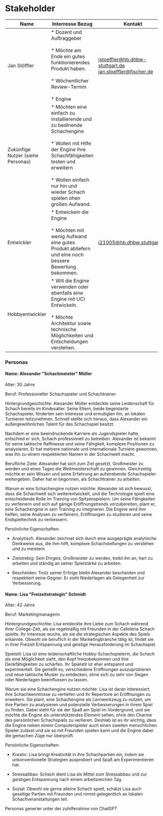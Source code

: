 # Stakeholder

| **Name** | **Interresse Bezug** | **Kontakt** |
| --- | --- | --- |
| Jan Stöffler | *   Dozent und Auftraggeber<br>    <br>*   Möchte am Ende ein gutes funktionierendes Produkt haben.<br>    <br>*   Wöchentlicher Review-Termin<br>    <br>*   Engine | [jstoeffler@hb.dhbw-stuttgart.de](mailto:jstoeffler@hb.dhbw-stuttgart.de)  <br>[jan.stoeffler@fischer.de](mailto:jan.stoeffler@fischer.de) |
| Zukünfige Nutzer (siehe Personas) | *   Möchten eine einfach zu installierende und zu bedinende Schachengine<br>    <br>*   Wollen mit Hilfe der Engine ihre Schachfähigkeiten testen und erweitern<br>    <br>*   Wollen einfach nur hin und wieder Schach spielen ohen großen Aufwand. |     |
| Entwickler | *   Entwickeln die Engine<br>    <br>*   Möchten mit wenig Aufwand eine gutes Produkt abliefern und eine noch bessere Bewertung bekommen. | i21005@hb.dhbw.stuttgart.de |
| Hobbyentwickler | *   Will die Engine verwenden oder ebenfalls eine Engine mit UCI Entwickeln.<br>    <br>*   Möchte Architektur sowie technische Möglichkeiten und Entscheidungen verstehen. |     |

### Personas

#### Name: Alexander "Schachmeister" Müller

Alter: 30 Jahre

Beruf: Professioneller Schachspieler und Schachtrainer

Hintergrundgeschichte: Alexander Müller entdeckte seine Leidenschaft für Schach bereits im Kindesalter. Seine Eltern, beide begeisterte Schachspieler, förderten sein Interesse und ermutigten ihn, an lokalen Turnieren teilzunehmen. Schnell stellte sich heraus, dass Alexander ein außergewöhnliches Talent für das Schachspiel besitzt.

Nachdem er eine beeindruckende Karriere als Jugendspieler hatte, entschied er sich, Schach professionell zu betreiben. Alexander ist bekannt für seine taktische Raffinesse und seine Fähigkeit, komplexe Positionen zu analysieren. Er hat mehrere nationale und internationale Turniere gewonnen, was ihn zu einem respektierten Namen in der Schachwelt macht.

Berufliche Ziele: Alexander hat sich zum Ziel gesetzt, Großmeister zu werden und eines Tages die Weltmeisterschaft zu gewinnen. Gleichzeitig möchte er sein Wissen und seine Erfahrung an aufstrebende Schachspieler weitergeben. Daher hat er begonnen, als Schachtrainer zu arbeiten.

Warum er eine Schachengine nutzen möchte: Alexander ist sich bewusst, dass die Schachwelt sich weiterentwickelt, und die Technologie spielt eine entscheidende Rolle im Training von Spitzenspielern. Um seine Fähigkeiten zu verfeinern und sich auf gänige Eröffnungstrends vorzubereiten, plant er, eine Schachengine in sein Training zu integrieren. Die Engine wird ihm helfen, seine Analysen zu verfeinern, Eröffnungen zu studieren und seine Endspieltechnik zu verbessern.

Persönliche Eigenschaften:

*   Analytisch: Alexander zeichnet sich durch eine ausgeprägte analytische Denkweise aus, die ihm hilft, komplexe Schachstellungen zu verstehen und zu meistern.
    
*   Zielstrebig: Sein Ehrgeiz, Großmeister zu werden, treibt ihn an, hart zu arbeiten und ständig an seiner Spielstärke zu arbeiten.
    
*   Bescheiden: Trotz seiner Erfolge bleibt Alexander bescheiden und respektiert seine Gegner. Er sieht Niederlagen als Gelegenheit zur Verbesserung.
    

#### Name: Lisa "Freizeitstrategin" Schmidt

Alter: 42 Jahre

Beruf: Marketingmanagerin

Hintergrundgeschichte: Lisa entdeckte ihre Liebe zum Schach während ihrer College-Zeit, als sie regelmäßig mit Freunden in der Cafeteria Schach spielte. Ihr Interesse wuchs, als sie die strategischen Aspekte des Spiels erkannte. Obwohl sie beruflich in der Marketingbranche tätig ist, findet sie in ihrer Freizeit Entspannung und geistige Herausforderung im Schachspiel.

Spielstil: Lisa ist eine leidenschaftliche Hobby-Schachspielerin, die Schach als eine Möglichkeit sieht, den Kopf freizubekommen und ihre Denkfähigkeiten zu schärfen. Ihr Spielstil ist eher entspannt und experimentell. Sie genießt es, verschiedene Eröffnungen auszuprobieren und neue taktische Muster zu entdecken, ohne sich zu sehr von Siegen oder Niederlagen beeinflussen zu lassen.

Warum sie eine Schachengine nutzen möchte: Lisa ist daran interessiert, ihre Schachkenntnisse zu vertiefen und ihr Repertoire an Eröffnungen zu erweitern. Sie plant, eine Schachengine als Lernwerkzeug zu nutzen, um ihre Partien zu analysieren und potenzielle Verbesserungen in ihrem Spiel zu finden. Dabei steht für sie der Spaß am Spiel im Vordergrund, und sie möchte die Engine als unterstützendes Element sehen, ohne den Charme des persönlichen Schachspiels zu verlieren. Deshlab ist es ihr wichtig, dass die Engine neben einem Computerspieler auch einen zweiten menschlichen Spieler zulässt und sie so mit Freunden spielen kann und die Engine dabei die gemachen Züge nur überprüft.

Persönliche Eigenschaften:

*   Kreativ: Lisa bringt Kreativität in ihre Schachpartien ein, indem sie unkonventionelle Strategien ausprobiert und Spaß am Experimentieren hat.
    
*   Stressabbau: Schach dient Lisa als Mittel zum Stressabbau und zur geistigen Entspannung nach einem arbeitsreichen Tag.
    
*   Sozial: Obwohl sie gerne alleine Schach spielt, schätzt Lisa auch gesellige Partien mit Freunden und nimmt gelegentlich an lokalen Schachveranstaltungen teil.
    

Personas generier unter der zuhilfenahme von ChatGPT